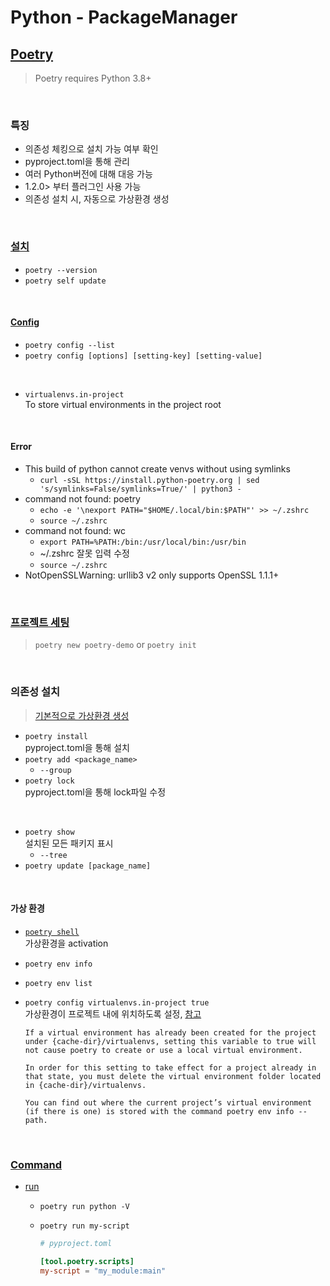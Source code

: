 # Python - PackageManager

## [Poetry](https://python-poetry.org/docs/)

> Poetry requires Python 3.8+

<br />

### 특징

- 의존성 체킹으로 설치 가능 여부 확인
- pyproject.toml을 통해 관리
- 여러 Python버전에 대해 대응 가능
- 1.2.0> 부터 플러그인 사용 가능
- 의존성 설치 시, 자동으로 가상환경 생성

<br />

### [설치](https://python-poetry.org/docs/#installing-with-the-official-installer)

- `poetry --version`
- `poetry self update`

<br />

#### [Config](https://python-poetry.org/docs/configuration/)

- `poetry config --list`
- `poetry config [options] [setting-key] [setting-value]`

<br />

- `virtualenvs.in-project`\
  To store virtual environments in the project root

<br />

#### Error

- This build of python cannot create venvs without using symlinks
  - `curl -sSL https://install.python-poetry.org | sed 's/symlinks=False/symlinks=True/' | python3 -`
- command not found: poetry
  - `echo -e '\nexport PATH="$HOME/.local/bin:$PATH"' >> ~/.zshrc`
  - `source ~/.zshrc`
- command not found: wc
  - `export PATH=%PATH:/bin:/usr/local/bin:/usr/bin`
  - ~/.zshrc 잘못 입력 수정
  - `source ~/.zshrc`
- NotOpenSSLWarning: urllib3 v2 only supports OpenSSL 1.1.1+

<br />

### [프로젝트 세팅](https://python-poetry.org/docs/basic-usage/#project-setup)

> `poetry new poetry-demo` or `poetry init`

<br />

### 의존성 설치

> [기본적으로 가상환경 생성](https://python-poetry.org/docs/basic-usage/#using-your-virtual-environment)

- `poetry install`\
  pyproject.toml을 통해 설치
- `poetry add <package_name>`
  - `--group`
- `poetry lock`\
  pyproject.toml을 통해 lock파일 수정

<br />

- `poetry show`\
  설치된 모든 패키지 표시
  - `--tree`
- `poetry update [package_name]`

<br />

#### 가상 환경

- [`poetry shell`](https://python-poetry.org/docs/cli/#shellhttps://python-poetry.org/docs/cli/#shell)\
  가상환경을 activation
- `poetry env info`
- `poetry env list`
- `poetry config virtualenvs.in-project true`\
  가상환경이 프로젝트 내에 위치하도록 설정, [참고](https://python-poetry.org/docs/configuration/#virtualenvsin-projecthttps://python-poetry.org/docs/configuration/#virtualenvsin-project)

  ```text
  If a virtual environment has already been created for the project under {cache-dir}/virtualenvs, setting this variable to true will not cause poetry to create or use a local virtual environment.

  In order for this setting to take effect for a project already in that state, you must delete the virtual environment folder located in {cache-dir}/virtualenvs.

  You can find out where the current project’s virtual environment (if there is one) is stored with the command poetry env info --path.
  ```

<br />

### [Command](https://python-poetry.org/docs/cli/)

- [run](https://python-poetry.org/docs/cli/#run)

  - `poetry run python -V`
  - `poetry run my-script`

    ```toml
    # pyproject.toml

    [tool.poetry.scripts]
    my-script = "my_module:main"
    ```
